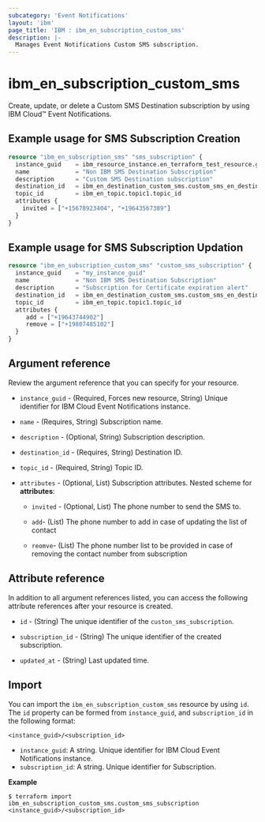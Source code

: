 ```yaml
---
subcategory: 'Event Notifications'
layout: 'ibm'
page_title: 'IBM : ibm_en_subscription_custom_sms'
description: |-
  Manages Event Notifications Custom SMS subscription.
---
```


# ibm_en_subscription_custom_sms

Create, update, or delete a Custom SMS Destination subscription by using IBM Cloud™ Event Notifications.

## Example usage for SMS Subscription Creation

```terraform
resource "ibm_en_subscription_sms" "sms_subscription" {
  instance_guid    = ibm_resource_instance.en_terraform_test_resource.guid
  name             = "Non IBM SMS Destination Subscription"
  description      = "Custom SMS Destination subscription"
  destination_id   = ibm_en_destination_custom_sms.custom_sms_en_destination.destination_id
  topic_id         = ibm_en_topic.topic1.topic_id
  attributes {
    invited = ["+15678923404", "+19643567389"]
  }
}
```

## Example usage for SMS Subscription Updation

```terraform
resource "ibm_en_subscription_custom_sms" "custom_sms_subscription" {
  instance_guid    = "my_instance_guid"
  name             = "Non IBM SMS Destination Subscription"
  description      = "Subscription for Certificate expiration alert"
  destination_id   = ibm_en_destination_custom_sms.custom_sms_en_destination.destination_id
  topic_id         = ibm_en_topic.topic1.topic_id
  attributes {
     add = ["+19643744902"]
     remove = ["+19807485102"]
  }
}
```

## Argument reference

Review the argument reference that you can specify for your resource.

- `instance_guid` - (Required, Forces new resource, String) Unique identifier for IBM Cloud Event Notifications instance.

- `name` - (Requires, String) Subscription name.

- `description` - (Optional, String) Subscription description.

- `destination_id` - (Requires, String) Destination ID.

- `topic_id` - (Required, String) Topic ID.

- `attributes` - (Optional, List) Subscription attributes.
  Nested scheme for **attributes**:

  - `invited` - (Optional, List) The phone number to send the SMS to.

  - `add`- (List) The phone number to add in case of updating the list of contact

  - `reomve`- (List) The phone number list to be provided in case of removing the contact number from subscription

## Attribute reference

In addition to all argument references listed, you can access the following attribute references after your resource is created.

- `id` - (String) The unique identifier of the `custon_sms_subscription`.

- `subscription_id` - (String) The unique identifier of the created subscription.

- `updated_at` - (String) Last updated time.

## Import

You can import the `ibm_en_subscription_custom_sms` resource by using `id`.
The `id` property can be formed from `instance_guid`, and `subscription_id` in the following format:

```
<instance_guid>/<subscription_id>
```

- `instance_guid`: A string. Unique identifier for IBM Cloud Event Notifications instance.
- `subscription_id`: A string. Unique identifier for Subscription.

**Example**

```
$ terraform import ibm_en_subscription_custom_sms.custom_sms_subscription <instance_guid>/<subscription_id>
```
